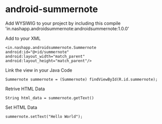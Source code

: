 # android-summernote
Add WYSIWIG to your project by including this
compile 'in.nashapp.androidsummernote:androidsummernote:1.0.0'

Add to your XML 
```
<in.nashapp.androidsummernote.Summernote
android:id="@+id/summernote"
android:layout_width="match_parent"
android:layout_height="match_parent"/>
```

Link the view in your Java Code
```
Summernote summernote = (Summernote) findViewById(R.id.summernote);
```

Retrive HTML Data
```
String html_data = summernote.getText()
```

Set HTML Data
```
summernote.setText("Hello World");
```
